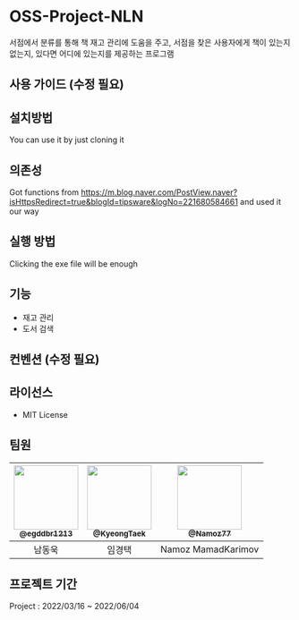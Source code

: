 # OSS-Project-NLN

서점에서 분류를 통해 책 재고 관리에 도움을 주고, 서점을 찾은 사용자에게 책이 있는지 없는지, 있다면 어디에 있는지를 제공하는 프로그램
<br>

## 사용 가이드 (수정 필요)

## 설치방법
You can use it by just cloning it

## 의존성
Got functions from https://m.blog.naver.com/PostView.naver?isHttpsRedirect=true&blogId=tipsware&logNo=221680584661 and used it our way

## 실행 방법
Clicking the exe file will be enough

## 기능
 - 재고 관리
 - 도서 검색

## 컨벤션 (수정 필요)

## 라이선스
- MIT License

## 팀원

| [<img src="https://github.com/egddbr1213.png?size=115" width="115"><br><sub>@egddbr1213</sub>](https://github.com/egddbr1213) | [<img src="https://github.com/KyeongTaek.png?size=115" width="115"><br><sub>@KyeongTaek</sub>](https://github.com/KyeongTaek) | [<img src="https://github.com/Namoz77.png?size=115" width="115"><br><sub>@Namoz77</sub>](https://github.com/Namoz77) |
| :---: | :---: | :---: |
| 남동욱 | 임경택 | Namoz MamadKarimov |

## 프로젝트 기간
Project : 2022/03/16 ~ 2022/06/04
